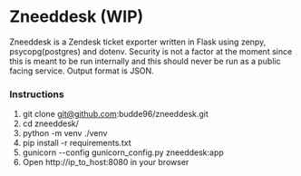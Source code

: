# Zneeddesk (WIP)
Zneeddesk is a Zendesk ticket exporter written in Flask using zenpy, psycopg(postgres) and dotenv. Security is not a factor at the moment since this is meant to be run internally and this should never be run as a public facing service. Output format is JSON.
### Instructions
1. git clone git@github.com:budde96/zneeddesk.git
2. cd zneeddesk/
3. python -m venv ./venv
4. pip install -r requirements.txt
5. gunicorn --config gunicorn_config.py zneeddesk:app
6. Open http://ip_to_host:8080 in your browser
